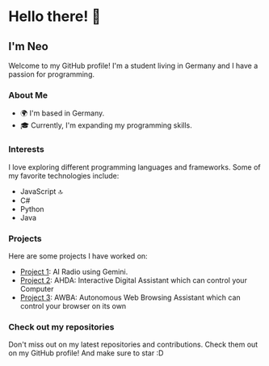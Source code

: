 # Hello there! 👋
## I'm Neo

Welcome to my GitHub profile! I'm a student living in Germany and I have a passion for programming.


### About Me
- 🌍 I'm based in Germany.
- 🎓 Currently, I'm expanding my programming skills.

### Interests
I love exploring different programming languages and frameworks. Some of my favorite technologies include:
- JavaScript 🔝
- C#
- Python
- Java

### Projects
Here are some projects I have worked on:
- [Project 1](https://github.com/Neotastisch/AIRadio): AI Radio using Gemini.
- [Project 2](https://github.com/Neotastisch/AHDA): AHDA: Interactive Digital Assistant which can control your Computer
- [Project 3](https://github.com/Neotastisch/AWBA): AWBA: Autonomous Web Browsing Assistant which can control your browser on its own

### Check out my repositories
Don't miss out on my latest repositories and contributions. Check them out on my GitHub profile!
And make sure to star :D

